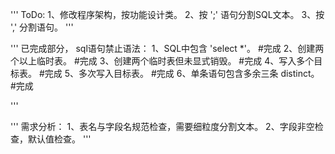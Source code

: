 '''
	ToDo:
		1、修改程序架构，按功能设计类。
		2、按 ';' 语句分割SQL文本。
		3、按 ',' 分割语句。
'''

'''
	已完成部分，
	sql语句禁止语法：
			1、SQL中包含 'select *'。          #完成
			2、创建两个以上临时表。	           #完成
			3、创建两个临时表但未显式销毁。    #完成
			4、写入多个目标表。                #完成
			5、多次写入目标表。                #完成
			6、单条语句包含多余三条 distinct。 #完成

'''

'''
	需求分析：
			1、表名与字段名规范检查，需要细粒度分割文本。
			2、字段非空检查，默认值检查。
'''